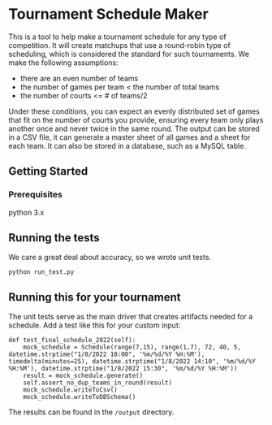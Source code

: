 # Tournament Schedule Maker

This is a tool to help make a tournament schedule for any type of competition. It will create matchups that use a round-robin type of scheduling, which is considered the standard for such tournaments. We make the following assumptions:
* there are an even number of teams
* the number of games per team < the number of total teams
* the number of courts <= # of teams/2

Under these conditions, you can expect an evenly distributed set of games that fit on the number of courts you provide, ensuring every team only plays another once and never twice in the same round. The output can be stored in a CSV file, it can generate a master sheet of all games and a sheet for each team. It can also be stored in a database, such as a MySQL table.

## Getting Started

### Prerequisites

python 3.x

## Running the tests

We care a great deal about accuracy, so we wrote unit tests.

```
python run_test.py
```

## Running this for your tournament
The unit tests serve as the main driver that creates artifacts needed for a schedule. Add a test like this for your custom input:

```
def test_final_schedule_2022(self):
    mock_schedule = Schedule(range(7,15), range(1,7), 72, 40, 5, datetime.strptime("1/8/2022 10:00", '%m/%d/%Y %H:%M'), timedelta(minutes=25), datetime.strptime("1/8/2022 14:10", '%m/%d/%Y %H:%M'), datetime.strptime("1/8/2022 15:30", '%m/%d/%Y %H:%M'))
    result = mock_schedule.generate()
    self.assert_no_dup_teams_in_round(result)
    mock_schedule.writeToCsv()
    mock_schedule.writeToDBSchema()
```

The results can be found in the ```/output``` directory.
